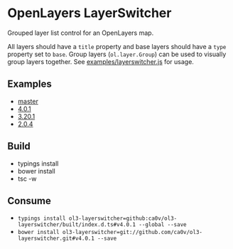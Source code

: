 # OpenLayers LayerSwitcher

Grouped layer list control for an OpenLayers map.

All layers should have a `title` property and base layers should have a `type` property set to `base`. Group layers (`ol.layer.Group`) can be used to visually group layers together. See [examples/layerswitcher.js](examples/layerswitcher.js) for usage.

## Examples

* [master](https://rawgit.com/ca0v/ol3-layerswitcher/master/rawgit.html)
* [4.0.1](https://rawgit.com/ca0v/ol3-layerswitcher/v4.0.1/rawgit.html)
* [3.20.1](https://rawgit.com/ca0v/ol3-layerswitcher/v3.20.1/rawgit.html)
* [2.0.4](https://cdn.rawgit.com/ca0v/ol3-layerswitcher/v2.0.4/rawgit.html)

## Build

* typings install
* bower install
* tsc -w

## Consume

* `typings install ol3-layerswitcher=github:ca0v/ol3-layerswitcher/built/index.d.ts#v4.0.1 --global --save`
* `bower install ol3-layerswitcher=git://github.com/ca0v/ol3-layerswitcher.git#v4.0.1 --save`
